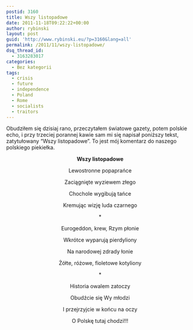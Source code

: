 ```yaml
---
postid: 3160
title: Wszy listopadowe
date: 2011-11-18T09:22:22+00:00
author: rybinski
layout: post
guid: 'http://www.rybinski.eu/?p=3160&lang=all'
permalink: /2011/11/wszy-listopadowe/
dsq_thread_id:
  - 3163283017
categories:
  - Bez kategorii
tags:
  - crisis
  - future
  - independence
  - Poland
  - Rome
  - socialists
  - traitors
---
```

Obudziłem się dzisiaj rano, przeczytałem światowe gazety, potem polskie echo, i przy trzeciej porannej kawie sam mi się napisał poniższy tekst, zatytułowany “Wszy listopadowe”. To jest mój komentarz do naszego polskiego piekiełka.

<p style="text-align: center;">
  <strong>Wszy listopadowe<br /> </strong>
</p>

<p style="text-align: center;">
  Lewostronne popaprańce
</p>

<p style="text-align: center;">
  Zaciągnięte wyziewem złego
</p>

<p style="text-align: center;">
  Chochole wygibują tańce
</p>

<p style="text-align: center;">
  Kremując wizję luda czarnego
</p>

<p style="text-align: center;">
  *
</p>

<p style="text-align: center;">
  Eurogeddon, krew, Rzym płonie
</p>

<p style="text-align: center;">
  Wkrótce wyparują pierdyliony
</p>

<p style="text-align: center;">
  Na narodowej zdrady łonie
</p>

<p style="text-align: center;">
  Żółte, różowe, fioletowe kotyliony
</p>

<p style="text-align: center;">
  *
</p>

<p style="text-align: center;">
  Historia owalem zatoczy
</p>

<p style="text-align: center;">
  Obudźcie się Wy młodzi
</p>

<p style="text-align: center;">
  I przejrzyjcie w końcu na oczy
</p>

<p style="text-align: center;">
  O Polskę tutaj chodzi!!!
</p>
